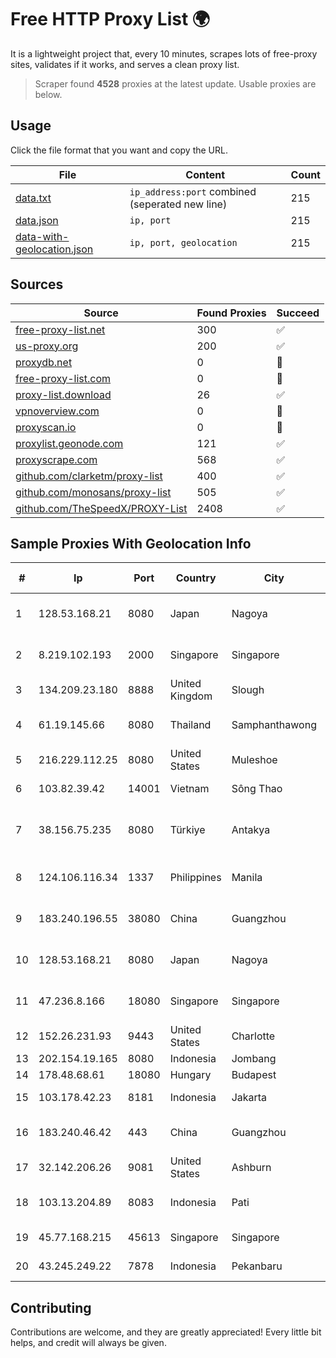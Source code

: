 
# Free HTTP Proxy List 🌍

It is a lightweight project that, every 10 minutes, scrapes lots of free-proxy sites, validates if it works, and serves a clean proxy list.


> Scraper found **4528** proxies at the latest update. Usable proxies are below.

## Usage

Click the file format that you want and copy the URL.


|File|Content|Count|
|----|-------|-----|
|[data.txt](https://raw.githubusercontent.com/themiralay/Proxy-List-World/master/data.txt)|`ip_address:port` combined (seperated new line)|215|
|[data.json](https://raw.githubusercontent.com/themiralay/Proxy-List-World/master/data.json)|`ip, port`|215|
|[data-with-geolocation.json](https://raw.githubusercontent.com/themiralay/Proxy-List-World/master/data-with-geolocation.json)|`ip, port, geolocation`|215|

## Sources

|Source|Found Proxies|Succeed|
|------|-------------|-------|
|[free-proxy-list.net](https://free-proxy-list.net)|300|✅|
|[us-proxy.org](https://www.us-proxy.org)|200|✅|
|[proxydb.net](http://proxydb.net)|0|🚫|
|[free-proxy-list.com](https://free-proxy-list.com/?page=&port=&type%5B%5D=http&type%5B%5D=https&up_time=0&search=Search)|0|🚫|
|[proxy-list.download](https://www.proxy-list.download/HTTP)|26|✅|
|[vpnoverview.com](https://vpnoverview.com/privacy/anonymous-browsing/free-proxy-servers)|0|🚫|
|[proxyscan.io](https://www.proxyscan.io)|0|🚫|
|[proxylist.geonode.com](https://proxylist.geonode.com/api/proxy-list?limit=300&page=1&sort_by=lastChecked&sort_type=desc&protocols=http,https)|121|✅|
|[proxyscrape.com](https://api.proxyscrape.com/v2/?request=displayproxies&protocol=http&timeout=10000&country=all&ssl=all&anonymity=all)|568|✅|
|[github.com/clarketm/proxy-list](https://raw.githubusercontent.com/clarketm/proxy-list/master/proxy-list-raw.txt)|400|✅|
|[github.com/monosans/proxy-list](https://raw.githubusercontent.com/monosans/proxy-list/main/proxies/http.txt)|505|✅|
|[github.com/TheSpeedX/PROXY-List](https://raw.githubusercontent.com/TheSpeedX/PROXY-List/master/http.txt)|2408|✅|


## Sample Proxies With Geolocation Info

|#|Ip|Port|Country|City|Internet Service Provider|
|-|--|----|-------|----|-------------------------|
|1|128.53.168.21|8080|Japan|Nagoya|NTT PC Communications, Inc.|
|2|8.219.102.193|2000|Singapore|Singapore|Alibaba (US) Technology Co., Ltd.|
|3|134.209.23.180|8888|United Kingdom|Slough|DigitalOcean, LLC|
|4|61.19.145.66|8080|Thailand|Samphanthawong|CAT Telecom Public Company Limited|
|5|216.229.112.25|8080|United States|Muleshoe|Five Area Systems, LLC|
|6|103.82.39.42|14001|Vietnam|Sông Thao|Cloudfly Corporation|
|7|38.156.75.235|8080|Türkiye|Antakya|High Speed Telekomunikasyon ve Hab. Hiz. Ltd. Sti.|
|8|124.106.116.34|1337|Philippines|Manila|Philippine Long Distance Telephone Co.|
|9|183.240.196.55|38080|China|Guangzhou|China Mobile Communications Corporation|
|10|128.53.168.21|8080|Japan|Nagoya|NTT PC Communications, Inc.|
|11|47.236.8.166|18080|Singapore|Singapore|Alibaba (US) Technology Co., Ltd.|
|12|152.26.231.93|9443|United States|Charlotte|MCNC|
|13|202.154.19.165|8080|Indonesia|Jombang|DIGITNET|
|14|178.48.68.61|18080|Hungary|Budapest|UPC|
|15|103.178.42.23|8181|Indonesia|Jakarta|PT Jaring Solusi Persada|
|16|183.240.46.42|443|China|Guangzhou|China Mobile Communications Corporation|
|17|32.142.206.26|9081|United States|Ashburn|AT&T Services, Inc.|
|18|103.13.204.89|8083|Indonesia|Pati|PT JARINGANKU SARANA NUSANTARA|
|19|45.77.168.215|45613|Singapore|Singapore|The Constant Company|
|20|43.245.249.22|7878|Indonesia|Pekanbaru|PT Smart Media Pratama|



## Contributing

Contributions are welcome, and they are greatly appreciated! Every
little bit helps, and credit will always be given.


